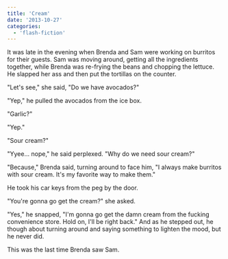 ```yaml
---
title: 'Cream'
date: '2013-10-27'
categories:
  - 'flash-fiction'
---
```


It was late in the evening when Brenda and Sam were working on burritos for
their guests. Sam was moving around, getting all the ingredients together, while
Brenda was re-frying the beans and chopping the lettuce. He slapped her ass and
then put the tortillas on the counter.

"Let's see," she said, "Do we have avocados?"

"Yep," he pulled the avocados from the ice box.

"Garlic?"

"Yep."

"Sour cream?"

"Yyee... nope," he said perplexed. "Why do we need sour cream?"

"Because," Brenda said, turning around to face him, "I always make burritos with
sour cream. It's my favorite way to make them."

He took his car keys from the peg by the door.

"You're gonna go get the cream?" she asked.

"Yes," he snapped, "I'm gonna go get the damn cream from the fucking convenience
store. Hold on, I'll be right back." And as he stepped out, he though about
turning around and saying something to lighten the mood, but he never did.

This was the last time Brenda saw Sam.

